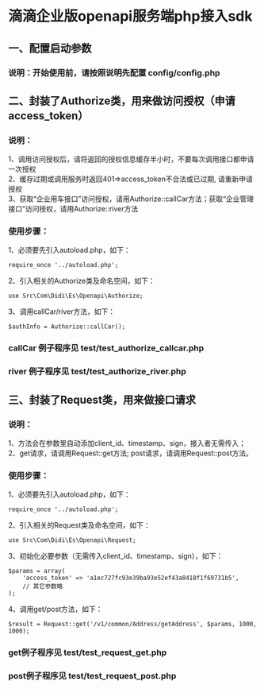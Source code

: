 
# 滴滴企业版openapi服务端php接入sdk

## 一、配置启动参数   
### 说明：开始使用前，请按照说明先配置 config/config.php    

## 二、封装了Authorize类，用来做访问授权（申请access_token）

### 说明：    
1、调用访问授权后，请将返回的授权信息缓存半小时，不要每次调用接口都申请一次授权    
2、缓存过期或调用服务时返回401=>access_token不合法或已过期, 请重新申请授权    
3、获取“企业用车接口”访问授权，请用Authorize::callCar方法；获取“企业管理接口”访问授权，请用Authorize::river方法    

### 使用步骤：
1、必须要先引入autoload.php，如下：  

	require_once '../autoload.php';  
	
2、引入相关的Authorize类及命名空间，如下：  
	
	use Src\Com\Didi\Es\Openapi\Authorize;  
	
3、调用callCar/river方法，如下：  

	$authInfo = Authorize::callCar();  
	
### callCar 例子程序见 test/test_authorize_callcar.php  
### river   例子程序见 test/test_authorize_river.php  

## 三、封装了Request类，用来做接口请求

### 说明：
1、方法会在参数里自动添加client_id、timestamp、sign，接入者无需传入；    
2、get请求，请调用Request::get方法; post请求，请调用Request::post方法。        

### 使用步骤：
1、必须要先引入autoload.php，如下：  

	require_once '../autoload.php';  
	
2、引入相关的Request类及命名空间，如下：  
	
	use Src\Com\Didi\Es\Openapi\Request;  
	
3、初始化必要参数（无需传入client_id、timestamp、sign），如下：  
	
	$params = array(  
		'access_token' => 'a1ec727fc93e39ba93e52ef43a8418f1f69731b5',  
		// 其它参数略  
	);  
	
4、调用get/post方法，如下：  

	$result = Request::get('/v1/common/Address/getAddress', $params, 1000, 1000); 
	 
### get例子程序见 test/test_request_get.php
### post例子程序见 test/test_request_post.php
